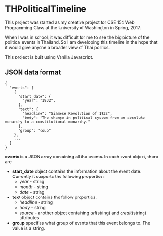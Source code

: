 # THPoliticalTimeline

This project was started as my creative project for CSE 154 Web Programming Class at the University of Washington in Spring, 2017.

When I was in school, it was difficult for me to see the big picture of the political events in Thailand. So I am developing this timeline in the hope that it would give anyone a broader view of Thai politics.  

This project is built using Vanilla Javascript. 

## JSON data format
```
{
  "events": [
    {
      "start_date": {
        "year": "1932",
      },
      "text": {
        "headline": "Siamese Revolution of 1932",
        "body": "The change in political system from an absolute monarchy to a constitutional monarchy."
      },
      "group": "coup"
    },
    ...
  ]
}
```

**events** is a JSON array containing all the events.
In each event object, there are 
* **start_date** object contains the information about the event date. 
Currently it supports the following properties:
  + *year* - string
  + *month* - string
  + *date* - string
* **text** object contains the follow properties:
  + *headline* - string
  + *body* - string
  + *source* - another object containing *url*(string) and *credit*(string) attributes
* **group** specifies what group of events that this event belongs to. The value is a string.


